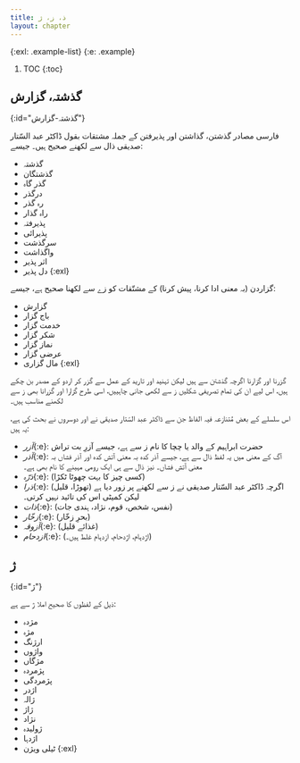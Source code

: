 ```yaml
---
title: ذ، ز، ژ
layout: chapter
---
```


{:exl: .example-list}
{:e: .example}

1. TOC
{:toc}

## گذشتہ، گزارش
{:id="گذشتہ-گزارش"}

فارسی مصادر گذشتن، گذاشتن اور پذیرفتن کے جملہ مشتقات بقول ڈاکٹر عبد السّتار صدیقی ذال سے لکھنے صحیح ہیں۔ جیسے:

* گذشتہ
* گذشتگان
* گذر گاہ
* درگذر
* رہ گذر
* راہ گذار
* پذیرفتہ
* پذیرائی
* سرگذشت
* واگذاشت
* اثر پذیر
* دل پذیر
{:exl}

گزاردن (بہ معنی ادا کرنا، پیش کرنا) کے مشتّقات کو زے سے لکھنا صحیح ہے، جیسے:

* گزارش
* باج گزار
* خدمت گزار
* شکر گزار
* نماز گزار
* عرضی گزار
* مال گزاری
{:exl}

گزرنا اور گزارنا اگرچہ گذشتن سے ہیں لیکن تہنید اور تارید کے عمل سے گزر کر اردو کے مصدر بن چکے ہیں، اس لیے ان کی تمام تصریفی شکلیں ز سے لکھی جانی چاہییں، اسی طرح گزارا اور گزرانا بھی ز سے لکھنے مناسب ہیں۔

اس سلسلے کے بعض مُتنازعہ فیہ الفاظ جن سے ڈاکٹر عبد السّتار صدیقی نے اور دوسروں نے بحث کی ہے، یہ ہیں:

* *آزر*{:e}: حضرت ابراہیم کے والد یا چچا کا نام ز سے ہے، جیسے آزرِ بت تراش
* *آذر*{:e}: آگ کے معنی میں یہ لفظ ذال سے ہے، جیسے آذر کدہ بہ معنی آتش کدہ اور آذر فشاں بہ معنی آتش فشاں۔ نیز ذال سے ہی ایک رومی مہینے کا نام بھی ہے۔
* *ذرّہ*{:e}: (کسی چیز کا بہت چھوٹا ٹکڑا)
* *ذرا*{:e}: (تھوڑا، قلیل) اگرچہ ڈاکٹر عبد السّتار صدیقی نے ز سے لکھنے پر زور دیا ہے لیکن کمیٹی اس کی تائید نہیں کرتی۔
* *ذات*{:e}: (نفس، شخص، قوم، نژاد، ہندی جات)
* *زخّار*{:e}: (بحرِ زخّار)
* *آزوقہ*{:e}: (غذائے قلیل)
* *ازدحام*{:e}: (اژدہام، اژدحام، ازدہام غلط ہیں۔)

## ژ
{:id="ژ"}

ذیل کے لفظوں کا صحیح املا ژ سے ہے:

* مژدہ
* مژہ
* ارژنگ
* واژوں
* مژگاں
* پژمردہ
* پژمردگی
* اژدر
* ژالہ
* ژاژ
* نژاد
* ژولیدہ
* اژدہا
* ٹیلی ویژن
{:exl}
